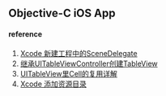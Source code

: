 ## Objective-C iOS App

#### reference
1. [Xcode  新建工程中的SceneDelegate](https://www.jianshu.com/p/20df9eb8c913)
2.  [继承UITableViewController创建TableView](https://blog.csdn.net/chuzhanao8747/article/details/100907568)
3. [UITableView里Cell的复用详解](https://www.jianshu.com/p/f7beac2e11ee)
4. [Xcode 添加资源目录](https://blog.csdn.net/ZhangWangYang/article/details/82870846)
